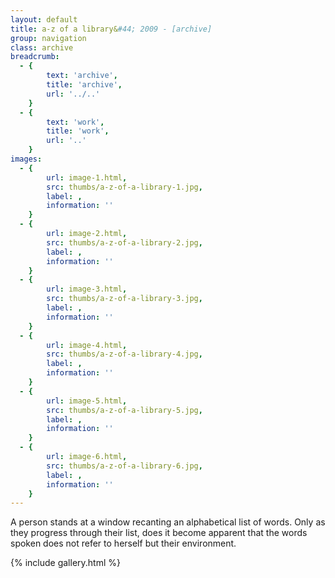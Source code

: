 ```yaml
---
layout: default
title: a-z of a library&#44; 2009 - [archive]
group: navigation
class: archive
breadcrumb:
  - {
  		text: 'archive',
  		title: 'archive',
  		url: '../..'
	}
  - {
  		text: 'work',
  		title: 'work',
  		url: '..'
	}
images:
  - {
		url: image-1.html, 
		src: thumbs/a-z-of-a-library-1.jpg,
		label: ,
		information: ''
	}
  - {
		url: image-2.html, 
		src: thumbs/a-z-of-a-library-2.jpg,
		label: ,
		information: ''
	}
  - {
		url: image-3.html, 
		src: thumbs/a-z-of-a-library-3.jpg,
		label: ,
		information: ''
	}
  - {
		url: image-4.html, 
		src: thumbs/a-z-of-a-library-4.jpg,
		label: ,
		information: ''
	}
  - {
		url: image-5.html, 
		src: thumbs/a-z-of-a-library-5.jpg,
		label: ,
		information: ''
	}
  - {
		url: image-6.html, 
		src: thumbs/a-z-of-a-library-6.jpg,
		label: ,
		information: ''
	}
---
```


A person stands at a window recanting an alphabetical list of words. Only as they progress through their list, does it become apparent that the words spoken does not refer to herself but their environment.

{% include gallery.html %}
